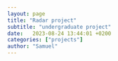 ```yaml
---
layout: page
title: "Radar project"
subtitle: "undergraduate project"
date:   2023-08-24 13:44:01 +0200
categories: ["projects"]
author: "Samuel"
---
```


